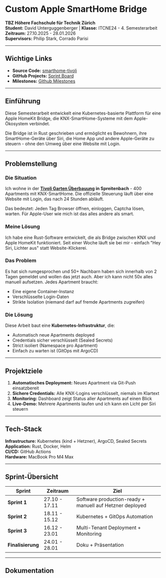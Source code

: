 # Custom Apple SmartHome Bridge

**TBZ Höhere Fachschule für Technik Zürich**  
**Student:** David Unterguggenberger | **Klasse:** ITCNE24 - 4. Semesterarbeit  
**Zeitraum:** 27.10.2025 - 28.01.2026  
**Supervisors:** Philip Stark, Corrado Parisi

---

## Wichtige Links

- **Source Code:** [smarthome-tivoli](https://github.com/JumpiiX/smarthome-tivoli)
- **GitHub Projects:** [Sprint Board](https://github.com/users/JumpiiX/projects/3)
- **Milestones:** [Github Milestones](https://github.com/JumpiiX/tbz-smarthome-project/milestones)


---

## Einführung

Diese Semesterarbeit entwickelt eine Kubernetes-basierte Plattform für eine Apple HomeKit Bridge, die KNX-SmartHome-Systeme mit dem Apple-Ökosystem verbindet.

Die Bridge ist in Rust geschrieben und ermöglicht es Bewohnern, ihre SmartHome-Geräte über Siri, die Home App und andere Apple-Geräte zu steuern - ohne den Umweg über eine Website mit Login.

---

## Problemstellung

### Die Situation

Ich wohne in der **[Tivoli Garten Überbauung](https://www.tivoli-garten.ch/de-ch/roomfinder-wohnen.html#/objects/0) in Spreitenbach** - 400 Apartments mit KNX-SmartHome. Die offizielle Steuerung läuft über eine Website mit Login, das nach 24 Stunden abläuft.

Das bedeutet: Jeden Tag Browser öffnen, einloggen, Captcha lösen, warten. Für Apple-User wie mich ist das alles andere als smart.

### Meine Lösung

Ich habe eine Rust-Software entwickelt, die als Bridge zwischen KNX und Apple HomeKit funktioniert. Seit einer Woche läuft sie bei mir - einfach "Hey Siri, Lichter aus" statt Website-Klickerei.

### Das Problem

Es hat sich rumgesprochen und 50+ Nachbarn haben sich innerhalb von 2 Tagen gemeldet und wollen das jetzt auch. Aber ich kann nicht 50x alles manuell aufsetzen. Jedes Apartment braucht:

- Eine eigene Container-Instanz
- Verschlüsselte Login-Daten
- Strikte Isolation (niemand darf auf fremde Apartments zugreifen)

### Die Lösung

Diese Arbeit baut eine **Kubernetes-Infrastruktur**, die:
- Automatisch neue Apartments deployed
- Credentials sicher verschlüsselt (Sealed Secrets)
- Strict isoliert (Namespace pro Apartment)
- Einfach zu warten ist (GitOps mit ArgoCD)

---

## Projektziele

1. **Automatisches Deployment:** Neues Apartment via Git-Push einsatzbereit
2. **Sichere Credentials:** Alle KNX-Logins verschlüsselt, niemals im Klartext
3. **Monitoring:** Dashboard zeigt Status aller Apartments auf einen Blick
4. **Live-Demo:** Mehrere Apartments laufen und ich kann ein Licht per Siri steuern

---

## Tech-Stack

**Infrastructure:** Kubernetes (kind + Hetzner), ArgoCD, Sealed Secrets  
**Application:** Rust, Docker, Helm  
**CI/CD:** GitHub Actions  
**Hardware:** MacBook Pro M4 Max

---

## Sprint-Übersicht

| Sprint | Zeitraum | Ziel |
|--------|----------|------|
| **Sprint 1** | 27.10 - 17.11 | Software production-ready + manuell auf Hetzner deployed |
| **Sprint 2** | 18.11 - 15.12 | Kubernetes + GitOps Automation |
| **Sprint 3** | 16.12 - 23.01 | Multi-Tenant Deployment + Monitoring |
| **Finalisierung** | 24.01 - 28.01 | Doku + Präsentation |

---

## Dokumentation
